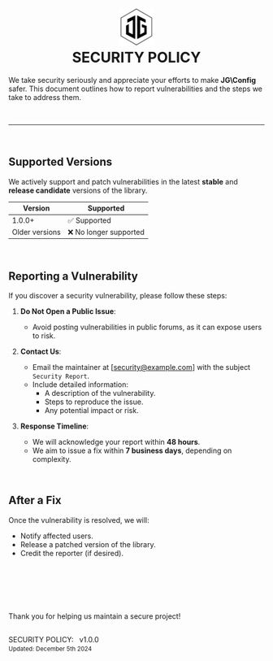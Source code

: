 <h1 align="center">
    <picture picture>
        <source media="(prefers-color-scheme: dark)" srcset="./docs/media/jamesgober-logo-dark.png">
        <img width="72" height="72" alt="Official brand mark and logo of James Gober. Image shows JG stylish initials encased in a hexagon outline." src="./docs/media/jamesgober-logo.png">
    </picture>
    <br>
    <b>SECURITY POLICY</b>
</h1>

We take security seriously and appreciate your efforts to make **JG\Config** safer. This document outlines how to report vulnerabilities and the steps we take to address them.

&nbsp;

---

&nbsp;


## **Supported Versions**
We actively support and patch vulnerabilities in the latest **stable** and **release candidate** versions of the library.

| Version         | Supported          |
|-----------------|--------------------|
| 1.0.0+          | ✅ Supported       |
| Older versions  | ❌ No longer supported |

&nbsp;


## **Reporting a Vulnerability**
If you discover a security vulnerability, please follow these steps:

1. **Do Not Open a Public Issue**:
   - Avoid posting vulnerabilities in public forums, as it can expose users to risk.

2. **Contact Us**:
   - Email the maintainer at [security@example.com] with the subject `Security Report`.
   - Include detailed information:
     - A description of the vulnerability.
     - Steps to reproduce the issue.
     - Any potential impact or risk.

3. **Response Timeline**:
   - We will acknowledge your report within **48 hours**.
   - We aim to issue a fix within **7 business days**, depending on complexity.


&nbsp;


## **After a Fix**
Once the vulnerability is resolved, we will:
- Notify affected users.
- Release a patched version of the library.
- Credit the reporter (if desired).


&nbsp;

&nbsp;

&nbsp;


Thank you for helping us maintain a secure project!
##

<p>
    SECURITY POLICY: &nbsp; v1.0.0
    <br>
    <small>Updated: December 5th 2024</small>
</p>
